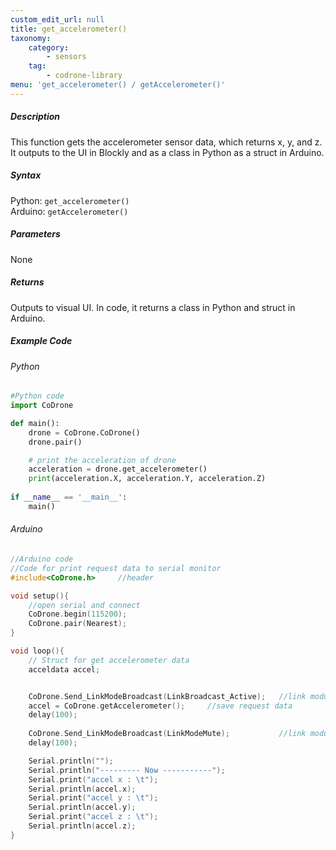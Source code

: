 ```yaml
---
custom_edit_url: null
title: get_accelerometer()
taxonomy:
    category:
        - sensors
    tag:
        - codrone-library
menu: 'get_accelerometer() / getAccelerometer()'
---
```


##### Description

This function gets the accelerometer sensor data, which returns x, y, and z.<br/> It outputs to the UI in Blockly and as a class in Python as a struct in Arduino.

##### Syntax
Python: ```get_accelerometer()```<br />
Arduino: ```getAccelerometer()```

##### Parameters

None

##### Returns

Outputs to visual UI. In code, it returns a class in Python and struct in Arduino.

##### Example Code
###### Python
```python
#Python code
import CoDrone

def main():
	drone = CoDrone.CoDrone()
	drone.pair()

	# print the acceleration of drone
	acceleration = drone.get_accelerometer()
	print(acceleration.X, acceleration.Y, acceleration.Z)
	
if __name__ == '__main__':
	main()

```
###### Arduino
```c
//Arduino code
//Code for print request data to serial monitor
#include<CoDrone.h>		//header

void setup(){
	//open serial and connect
	CoDrone.begin(115200);
	CoDrone.pair(Nearest);	
}

void loop(){
	// Struct for get accelerometer data
	acceldata accel;


	CoDrone.Send_LinkModeBroadcast(LinkBroadcast_Active);	//link module mode change => Active
	accel = CoDrone.getAccelerometer();		//save request data
	delay(100);
	    
	CoDrone.Send_LinkModeBroadcast(LinkModeMute);       	//link module mode change => Mute
	delay(100);

	Serial.println("");
	Serial.println("--------- Now -----------");
	Serial.print("accel x : \t");
	Serial.println(accel.x);
	Serial.print("accel y : \t");
	Serial.println(accel.y);
	Serial.print("accel z : \t");
	Serial.println(accel.z);	
}

```